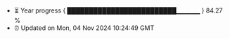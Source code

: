 - ⏳ Year progress { █████████████████████████▁▁▁▁▁ } 84.27 %
- ⏰ Updated on Mon, 04 Nov 2024 10:24:49 GMT

